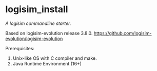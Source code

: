 # logisim_install

_A logisim commandline starter._

Based on logisim-evolution release 3.8.0.
https://github.com/logisim-evolution/logisim-evolution

Prerequisites: 
1. Unix-like OS with C compiler and make.
2. Java Runtime Environment (16+)
